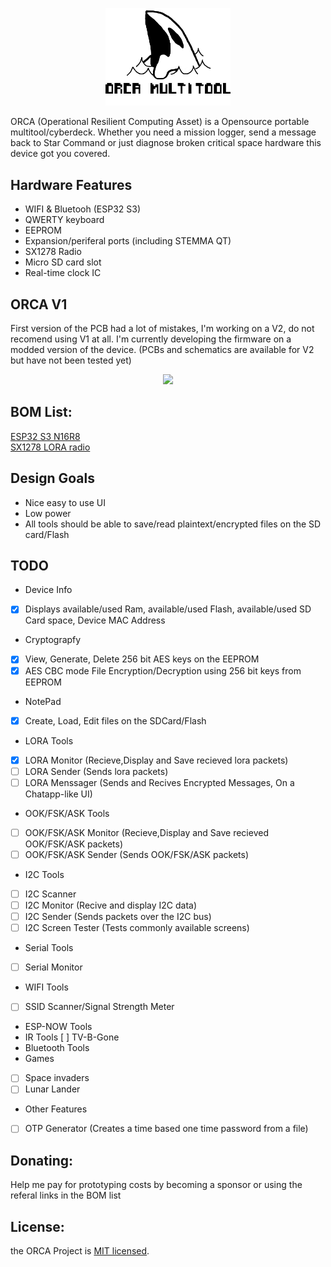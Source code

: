 <p align="center">
<img src='./Logos/logo ORCA Multitool.png' width='200'>
</p>

ORCA (Operational Resilient Computing Asset) is a Opensource portable multitool/cyberdeck. Whether you need a mission logger, send a message back to Star Command or just diagnose broken critical space hardware this device got you covered.

## Hardware Features
- WIFI & Bluetooh (ESP32 S3)
- QWERTY keyboard
- EEPROM
- Expansion/periferal ports (including STEMMA QT)
- SX1278 Radio
- Micro SD card slot
- Real-time clock IC

## ORCA V1
First version of the PCB had a lot of mistakes, I'm working on a V2, do not recomend using V1 at all. I'm currently developing the firmware on a modded version of the device. (PCBs and schematics are available for V2 but have not been tested yet)

<p align="center">
<img src='./Photos/ORCA V1.png' width='600'>
</p>

## BOM List:
[ESP32 S3 N16R8](https://s.click.aliexpress.com/e/_DD4kUg9)\
[SX1278 LORA radio](https://s.click.aliexpress.com/e/_DDBJqpf)

## Design Goals
- Nice easy to use UI
- Low power
- All tools should be able to save/read plaintext/encrypted files on the SD card/Flash
  
## TODO
- Device Info
- [x] Displays available/used Ram, available/used Flash, available/used SD Card space, Device MAC Address
- Cryptograpfy
- [x] View, Generate, Delete 256 bit AES keys on the EEPROM
- [x] AES CBC mode File Encryption/Decryption using 256 bit keys from EEPROM 
- NotePad
- [x] Create, Load, Edit files on the SDCard/Flash
- LORA Tools
- [x] LORA Monitor (Recieve,Display and Save recieved lora packets)
- [ ] LORA Sender (Sends lora packets)
- [ ] LORA Menssager (Sends and Recives Encrypted Messages, On a Chatapp-like UI)
- OOK/FSK/ASK Tools
- [ ] OOK/FSK/ASK Monitor (Recieve,Display and Save recieved OOK/FSK/ASK packets)
- [ ] OOK/FSK/ASK Sender (Sends OOK/FSK/ASK packets)
- I2C Tools
- [ ] I2C Scanner
- [ ] I2C Monitor (Recive and display I2C data)
- [ ] I2C Sender (Sends packets over the I2C bus)
- [ ] I2C Screen Tester (Tests commonly available screens)
- Serial Tools
- [ ] Serial Monitor
- WIFI Tools
- [ ] SSID Scanner/Signal Strength Meter
- ESP-NOW Tools
- IR Tools
  [ ] TV-B-Gone
- Bluetooth Tools
- Games
- [ ] Space invaders
- [ ] Lunar Lander
- Other Features
- [ ] OTP Generator (Creates a time based one time password from a file)
  
## Donating:
Help me pay for prototyping costs by becoming a sponsor or using the referal links in the BOM list

## License:
the ORCA Project is [MIT licensed](https://github.com/Rumidom/ORCA_multitool/blob/main/LICENSE).


